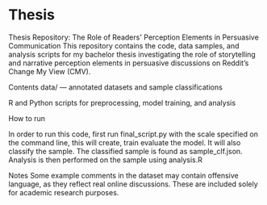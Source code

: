 # Thesis

Thesis Repository: The Role of Readers' Perception Elements in Persuasive Communication
This repository contains the code, data samples, and analysis scripts for my bachelor thesis investigating the role of storytelling and narrative perception elements in persuasive discussions on Reddit’s Change My View (CMV).

Contents
data/ — annotated datasets and sample classifications

R and Python scripts for preprocessing, model training, and analysis

How to run

In order to run this code, first run final_script.py with the scale specified on the command line, this will create, train evaluate the model. It will also classify the sample. The classified sample is found as sample_clf.json.
Analysis is then performed on the sample using analysis.R

Notes
Some example comments in the dataset may contain offensive language, as they reflect real online discussions. These are included solely for academic research purposes.
